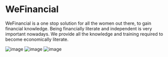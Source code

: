 # WeFinancial

WeFinancial is a one stop solution for all the women out there, to gain financial knowledge. Being financially literate and independent is very important nowadays. We provide all the knowledge and training required to become economically literate.

![image](https://user-images.githubusercontent.com/56094628/200912900-d40f8d9c-d5ec-4410-838a-4eb39e387ad6.png)
![image](https://user-images.githubusercontent.com/56094628/200913080-7b5875bd-60bb-4c23-850c-1839b7c643d0.png)
![image](https://user-images.githubusercontent.com/56094628/200913172-7df48105-9ec3-4537-b899-efd145fa1383.png)

